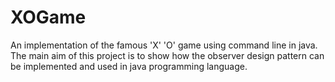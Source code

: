 # XOGame
An implementation of the famous 'X' 'O' game using command line in java.
The main aim of this project is to show how the observer design pattern can be implemented and used in java programming language.
